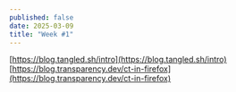 ```yaml
---
published: false
date: 2025-03-09
title: "Week #1"
---
```

[https://blog.tangled.sh/intro](https://blog.tangled.sh/intro)  
[https://blog.transparency.dev/ct-in-firefox](https://blog.transparency.dev/ct-in-firefox)